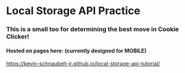 # Local Storage API Practice

### This is a small too for determining the best move in Cookie Clicker!

#### Hosted on pages here: (currently designed for MOBILE)
https://kevin-schnaubelt-jr.github.io/local-storage-api-tutorial/